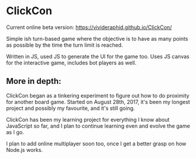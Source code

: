 # ClickCon

Current online beta version: https://vivideraphid.github.io/ClickCon/

Simple ish turn-based game where the objective is to have as many points as possible by the time the turn limit is reached.

Written in JS, used JS to generate the UI for the game too. Uses JS canvas for the interactive game, includes bot players as well.

## More in depth:

ClickCon began as a tinkering experiment to figure out how to do proximity for another board game. Started on August 28th, 2017, it's been my longest project and possibly my favourite, and it's still going.

ClickCon has been my learning project for everything I know about JavaScript so far, and I plan to continue learning even and evolve the game as I go.

I plan to add online multiplayer soon too, once I get a better grasp on how Node.js works.
